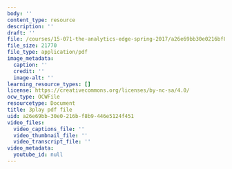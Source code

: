 ```yaml
---
body: ''
content_type: resource
description: ''
draft: ''
file: /courses/15-071-the-analytics-edge-spring-2017/a26e69bb30e0216bf8b9446e5124f451_nqqYjtK1zIk.pdf
file_size: 21770
file_type: application/pdf
image_metadata:
  caption: ''
  credit: ''
  image-alt: ''
learning_resource_types: []
license: https://creativecommons.org/licenses/by-nc-sa/4.0/
ocw_type: OCWFile
resourcetype: Document
title: 3play pdf file
uid: a26e69bb-30e0-216b-f8b9-446e5124f451
video_files:
  video_captions_file: ''
  video_thumbnail_file: ''
  video_transcript_file: ''
video_metadata:
  youtube_id: null
---
```

